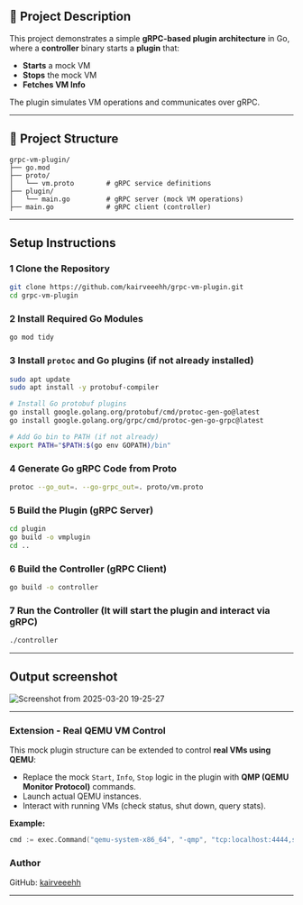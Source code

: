 
## 📌 Project Description
This project demonstrates a simple **gRPC-based plugin architecture** in Go, where a **controller** binary starts a **plugin** that:
- **Starts** a mock VM
- **Stops** the mock VM
- **Fetches VM Info**

The plugin simulates VM operations and communicates over gRPC.

---

## 📂 Project Structure
```
grpc-vm-plugin/
├── go.mod
├── proto/
│   └── vm.proto        # gRPC service definitions
├── plugin/
│   └── main.go         # gRPC server (mock VM operations)
├── main.go             # gRPC client (controller)
```

---

##  Setup Instructions

### 1️ Clone the Repository
```bash
git clone https://github.com/kairveeehh/grpc-vm-plugin.git
cd grpc-vm-plugin
```

### 2️ Install Required Go Modules
```bash
go mod tidy
```

### 3️ Install `protoc` and Go plugins (if not already installed)
```bash
sudo apt update
sudo apt install -y protobuf-compiler

# Install Go protobuf plugins
go install google.golang.org/protobuf/cmd/protoc-gen-go@latest
go install google.golang.org/grpc/cmd/protoc-gen-go-grpc@latest

# Add Go bin to PATH (if not already)
export PATH="$PATH:$(go env GOPATH)/bin"
```

### 4️ Generate Go gRPC Code from Proto
```bash
protoc --go_out=. --go-grpc_out=. proto/vm.proto
```

### 5️ Build the Plugin (gRPC Server)
```bash
cd plugin
go build -o vmplugin
cd ..
```

### 6️ Build the Controller (gRPC Client)
```bash
go build -o controller
```

### 7️ Run the Controller (It will start the plugin and interact via gRPC)
```bash
./controller
```

---

## Output screenshot 
![Screenshot from 2025-03-20 19-25-27](https://github.com/user-attachments/assets/4b991498-b07d-454a-9cf7-5caad2eb5fec)


---

###  Extension - Real QEMU VM Control
This mock plugin structure can be extended to control **real VMs using QEMU**:

- Replace the mock `Start`, `Info`, `Stop` logic in the plugin with **QMP (QEMU Monitor Protocol)** commands.
- Launch actual QEMU instances.
- Interact with running VMs (check status, shut down, query stats).

**Example:**
```go
cmd := exec.Command("qemu-system-x86_64", "-qmp", "tcp:localhost:4444,server,nowait", "-hda", "alpine.qcow2")
```

### Author
GitHub: [kairveeehh](https://github.com/kairveeehh)

---

